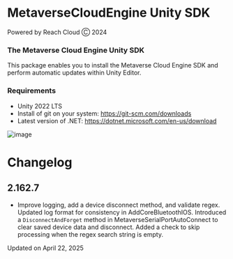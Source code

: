 # MetaverseCloudEngine Unity SDK
Powered by Reach Cloud Ⓒ 2024
### The Metaverse Cloud Engine Unity SDK
This package enables you to install the Metaverse Cloud Engine SDK and perform automatic updates within Unity Editor.

### Requirements
* Unity 2022 LTS
* Install of git on your system: https://git-scm.com/downloads
* Latest version of .NET: https://dotnet.microsoft.com/en-us/download

![image](https://user-images.githubusercontent.com/14853489/188254018-453aae49-a6a3-4e6e-8fd2-fe4bbf6310d1.png)

# Changelog

## 2.162.7
- Improve logging, add a device disconnect method, and validate regex. Updated log format for consistency in AddCoreBluetoothIOS. Introduced a `DisconnectAndForget` method in MetaverseSerialPortAutoConnect to clear saved device data and disconnect. Added a check to skip processing when the regex search string is empty.

Updated on April 22, 2025
